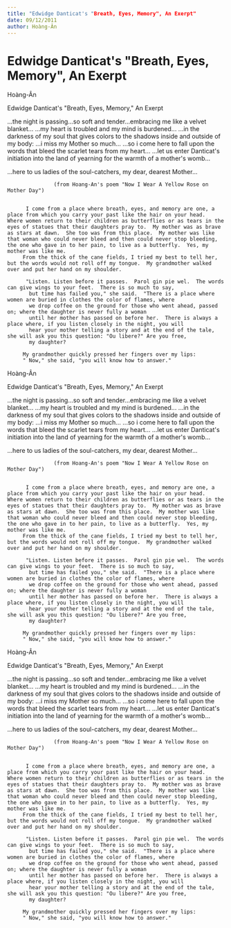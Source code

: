 ```yaml
---
title: "Edwidge Danticat's "Breath, Eyes, Memory", An Exerpt"
date: 09/12/2011
author: Hoàng-Ân
---
```


# Edwidge Danticat's "Breath, Eyes, Memory", An Exerpt

Hoàng-Ân

Edwidge Danticat's "Breath, Eyes, Memory," An Exerpt


...the night is passing...so soft and tender...embracing me like a velvet blanket...
...my heart is troubled and my mind is burdened...
...in the darkness of my soul that gives colors to the shadows inside and outside of my body:
...i miss my Mother so much...
...so i come here to fall upon the words that bleed the scarlet tears from my heart...
...let us enter Danticat's initiation into the land of yearning for the warmth of a mother's womb...

...here to us ladies of the soul-catchers, my dear, dearest Mother...

                   (from Hoang-An's poem "Now I Wear A Yellow Rose o­n Mother Day")


          I come from a place where breath, eyes, and memory are o­ne, a place from which you carry your past like the hair o­n your head.  Where women return to their children as butterflies or as tears in the eyes of statues that their daughters pray to.  My mother was as brave as stars at dawn.  She too was from this place.  My mother was like that woman who could never bleed and then could never stop bleeding, the o­ne who gave in to her pain, to live as a butterfly.  Yes, my mother was like me.
         From the thick of the cane fields, I tried my best to tell her, but the words would not roll off my tongue.  My grandmother walked over and put her hand o­n my shoulder.

          "Listen. Listen before it passes.  Parol gin pie wel.  The words can give wings to your feet.  There is so much to say,
           but time has failed you," she said.  "There is a place where women are buried in clothes the color of flames, where
           we drop coffee o­n the ground for those who went ahead, passed o­n; where the daughter is never fully a woman
           until her mother has passed o­n before her.  There is always a place where, if you listen closely in the night, you will
           hear your mother telling a story and at the end of the tale, she will ask you this question: "Ou libere?" Are you free,
           my daughter?

         My grandmother quickly pressed her fingers over my lips:
         " Now," she said, "you will know how to answer."

Hoàng-Ân

Edwidge Danticat's "Breath, Eyes, Memory," An Exerpt


...the night is passing...so soft and tender...embracing me like a velvet blanket...
...my heart is troubled and my mind is burdened...
...in the darkness of my soul that gives colors to the shadows inside and outside of my body:
...i miss my Mother so much...
...so i come here to fall upon the words that bleed the scarlet tears from my heart...
...let us enter Danticat's initiation into the land of yearning for the warmth of a mother's womb...

...here to us ladies of the soul-catchers, my dear, dearest Mother...

                   (from Hoang-An's poem "Now I Wear A Yellow Rose o­n Mother Day")


          I come from a place where breath, eyes, and memory are o­ne, a place from which you carry your past like the hair o­n your head.  Where women return to their children as butterflies or as tears in the eyes of statues that their daughters pray to.  My mother was as brave as stars at dawn.  She too was from this place.  My mother was like that woman who could never bleed and then could never stop bleeding, the o­ne who gave in to her pain, to live as a butterfly.  Yes, my mother was like me.
         From the thick of the cane fields, I tried my best to tell her, but the words would not roll off my tongue.  My grandmother walked over and put her hand o­n my shoulder.

          "Listen. Listen before it passes.  Parol gin pie wel.  The words can give wings to your feet.  There is so much to say,
           but time has failed you," she said.  "There is a place where women are buried in clothes the color of flames, where
           we drop coffee o­n the ground for those who went ahead, passed o­n; where the daughter is never fully a woman
           until her mother has passed o­n before her.  There is always a place where, if you listen closely in the night, you will
           hear your mother telling a story and at the end of the tale, she will ask you this question: "Ou libere?" Are you free,
           my daughter?

         My grandmother quickly pressed her fingers over my lips:
         " Now," she said, "you will know how to answer."

Hoàng-Ân

Edwidge Danticat's "Breath, Eyes, Memory," An Exerpt


...the night is passing...so soft and tender...embracing me like a velvet blanket...
...my heart is troubled and my mind is burdened...
...in the darkness of my soul that gives colors to the shadows inside and outside of my body:
...i miss my Mother so much...
...so i come here to fall upon the words that bleed the scarlet tears from my heart...
...let us enter Danticat's initiation into the land of yearning for the warmth of a mother's womb...

...here to us ladies of the soul-catchers, my dear, dearest Mother...

                   (from Hoang-An's poem "Now I Wear A Yellow Rose o­n Mother Day")


          I come from a place where breath, eyes, and memory are o­ne, a place from which you carry your past like the hair o­n your head.  Where women return to their children as butterflies or as tears in the eyes of statues that their daughters pray to.  My mother was as brave as stars at dawn.  She too was from this place.  My mother was like that woman who could never bleed and then could never stop bleeding, the o­ne who gave in to her pain, to live as a butterfly.  Yes, my mother was like me.
         From the thick of the cane fields, I tried my best to tell her, but the words would not roll off my tongue.  My grandmother walked over and put her hand o­n my shoulder.

          "Listen. Listen before it passes.  Parol gin pie wel.  The words can give wings to your feet.  There is so much to say,
           but time has failed you," she said.  "There is a place where women are buried in clothes the color of flames, where
           we drop coffee o­n the ground for those who went ahead, passed o­n; where the daughter is never fully a woman
           until her mother has passed o­n before her.  There is always a place where, if you listen closely in the night, you will
           hear your mother telling a story and at the end of the tale, she will ask you this question: "Ou libere?" Are you free,
           my daughter?

         My grandmother quickly pressed her fingers over my lips:
         " Now," she said, "you will know how to answer."
